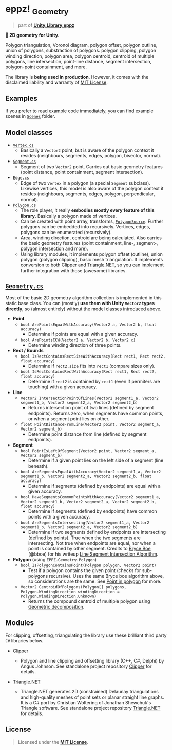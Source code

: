# eppz! <sub>Geometry</sub>
> part of [**Unity.Library.eppz**](https://github.com/eppz/Unity.Library.eppz)

**📐 2D geometry for Unity.**

Polygon triangulation, Voronoi diagram, polygon offset, polygon outline, union of polygons, substraction of polygons. polygon clipping, polygon winding direction, polygon area, polygon centroid, centroid of multiple polygons, line intersection, point-line distance, segment intersection, polygon-point containment, and more.

The library is **being used in production**. However, it comes with the disclaimed liability and warranty of [MIT License](https://en.wikipedia.org/wiki/MIT_License).

## Examples

If you prefer to read example code immediately, you can find example scenes in [`Scenes`](Scenes) folder.

## Model classes

* [`Vertex.cs`](Model/Vertex.cs)
	+ Basically a `Vector2` point, but is aware of the polygon context it resides (neighbours, segments, edges, polygon, bisector, normal).
* [`Segment.cs`](Model/Segment.cs)
	+ Segment of two `Vector2` point. Carries out basic geometry features (point distance, point containment, segment intersection).
* [`Edge.cs`](Model/Edge.cs)
	+ Edge of two `Vertex` in a polygon (a special `Segment` subclass). Likewise vertices, this model is also aware of the polygon context it resides (neighbours, segments, edges, polygon, perpendicular, normal).
* [`Polygon.cs`](Model/Edge.cs)
	+ The role player, it really **embodies mostly every feature of this library**. Basically a polygon made of vertices.
	+ Can be created with point array, transforms, [`PolygonSource`](Components/PolygonSource.cs). Further polygons can be embedded into recursively. Vertices, edges, polygons can be enumerated (recursively).
	+ Area, winding direction, centroid are being calculated. Also carries the basic geometry features (point containment, line-, segment-, polygon intersection and more).
	+ Using library modules, it implements polygon offset (outline), union polygon (polygon clipping), basic mesh triangulation. It implements conversion to both [Clipper](https://github.com/eppz/Clipper) and [Triangle.NET](https://github.com/eppz/Triangle.NET), so you can implement further integration with those (awesome) libraries.

## [`Geometry.cs`](Geometry.cs)

Most of the basic 2D geometry algorithm collection is implemented in this static base class. You can (mostly) **use them with Unity `Vector2` types directly**, so (almost entirely) without the model classes introduced above.

* **Point**
	+ `bool ArePointsEqualWithAccuracy(Vector2 a, Vector2 b, float accuracy)`
		+ Determine if points are equal with a given accuracy.
	+ `bool ArePointsCCW(Vector2 a, Vector2 b, Vector2 c)`
		+ Determine winding direction of three points.		
* **Rect / Bounds**
	+ `bool IsRectContainsRectSizeWithAccuracy(Rect rect1, Rect rect2, float accuracy)`
		+ Determine if `rect2.size` fits into `rect1` (compare sizes only).
	+ `bool IsRectContainsRectWithAccuracy(Rect rect1, Rect rect2, float accuracy)`
		+ Determine if `rect2` is contained by `rect1` (even if permiters are touching) with a given accuracy.
* **Line**
	+ `Vector2 IntersectionPointOfLines(Vector2 segment1_a, Vector2 segment1_b, Vector2 segment2_a, Vector2 segment2_b)`
		+ Returns intersection point of two lines (defined by segment endpoints). Returns zero, when segments have common points, or when a segment point lies on other.
	+ `float PointDistanceFromLine(Vector2 point, Vector2 segment_a, Vector2 segment_b)`
		+ Determine point distance from line (defined by segment endpoints).
* **Segment**
	+ `bool PointIsLeftOfSegment(Vector2 point, Vector2 segment_a, Vector2 segment_b)`
		+ Determine if a given point lies on the left side of a segment (line beneath).
	+ `bool AreSegmentsEqualWithAccuracy(Vector2 segment1_a, Vector2 segment1_b, Vector2 segment2_a, Vector2 segment2_b, float accuracy)`
		+ Determine if segments (defined by endpoints) are equal with a given accuracy.
	+ `bool HaveSegmentsCommonPointsWithAccuracy(Vector2 segment1_a, Vector2 segment1_b, Vector2 segment2_a, Vector2 segment2_b, float accuracy)`
		+ Determine if segments (defined by endpoints) have common points with a given accuracy.
	+ `bool AreSegmentsIntersecting(Vector2 segment1_a, Vector2 segment1_b, Vector2 segment2_a, Vector2 segment2_b)`
		+ Determine if two segments defined by endpoints are intersecting (defined by points). True when the two segments are intersecting. Not true when endpoints are equal, nor when a point is contained by other segment. Credits to [Bryce Boe](https://github.com/bboe) (@bboe) for his writeup [Line Segment Intersection Algorithm](http://bryceboe.com/2006/10/23/line-segment-intersection-algorithm).
* **Polygon** (using `EPPZ.Geometry.Polygon`)
	+ `bool IsPolygonContainsPoint(Polygon polygon, Vector2 point)`
		+ Test if a polygon contains the given point (checks for sub-polygons recursive). Uses the same Bryce boe algorithm above, so considerations are the same. See [Point in polygon](https://en.wikipedia.org/wiki/Point_in_polygon#Ray_casting_algorithm) for more.
	+ `Vector2 CentroidOfPolygons(Polygon[] polygons, Polygon.WindingDirection windingDirection = Polygon.WindingDirection.Unknown)`
		+ Returns the compound centroid of multiple polygon using [Geometric decomposition](https://en.wikipedia.org/wiki/Centroid#By_geometric_decomposition).

## Modules

For clipping, offsetting, triangulating the library use these brilliant third party `C#` libraries below.

* [Clipper](https://github.com/eppz/Clipper)

	+ Polygon and line clipping and offsetting library (C++, C#, Delphi) by Angus Johnson. See standalone project repository [Clipper](https://github.com/eppz/Clipper) for details.

* [Triangle.NET](https://github.com/eppz/Triangle.NET)

	+ Triangle.NET generates 2D (constrained) Delaunay triangulations and high-quality meshes of point sets or planar straight line graphs. It is a C# port by Christian Woltering of Jonathan Shewchuk's Triangle software. See standalone project repository [Triangle.NET](https://github.com/eppz/Triangle.NET) for details.

## License

> Licensed under the [**MIT License**](https://en.wikipedia.org/wiki/MIT_License).
